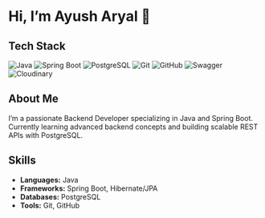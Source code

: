 # Hi, I’m Ayush Aryal 👋

## Tech Stack

![Java](https://img.shields.io/badge/Java-ED8B00?style=for-the-badge&logo=java&logoColor=white)
![Spring Boot](https://img.shields.io/badge/Spring_Boot-6DB33F?style=for-the-badge&logo=springboot&logoColor=white)
![PostgreSQL](https://img.shields.io/badge/PostgreSQL-4169E1?style=for-the-badge&logo=postgresql&logoColor=white)
![Git](https://img.shields.io/badge/Git-F05032?style=for-the-badge&logo=git&logoColor=white)
![GitHub](https://img.shields.io/badge/GitHub-181717?style=for-the-badge&logo=github&logoColor=white)
![Swagger](https://img.shields.io/badge/Swagger-85EA2D?style=for-the-badge&logo=swagger&logoColor=black)
![Cloudinary](https://img.shields.io/badge/Cloudinary-DB2777?style=for-the-badge&logo=cloudinary&logoColor=white)

## About Me
I’m a passionate Backend Developer specializing in Java and Spring Boot.  
Currently learning advanced backend concepts and building scalable REST APIs with PostgreSQL.

## Skills
- **Languages:** Java  
- **Frameworks:** Spring Boot, Hibernate/JPA  
- **Databases:** PostgreSQL  
- **Tools:** Git, GitHub
